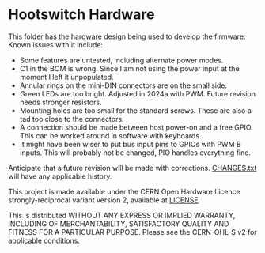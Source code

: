 Hootswitch Hardware
===================

This folder has the hardware design being used to develop the firmware. Known
issues with it include:

- Some features are untested, including alternate power modes.
- C1 in the BOM is wrong. Since I am not using the power input at the moment I
  left it unpopulated.
- Annular rings on the mini-DIN connectors are on the small side.
- Green LEDs are too bright. Adjusted in 2024a with PWM. Future revision needs
  stronger resistors.
- Mounting holes are too small for the standard screws. These are also a tad
  too close to the connectors.
- A connection should be made between host power-on and a free GPIO. This can
  be worked around in software with keyboards.
- It might have been wiser to put bus input pins to GPIOs with PWM B inputs.
  This will probably not be changed, PIO handles everything fine.

Anticipate that a future revision will be made with corrections.
[CHANGES.txt](CHANGES.txt) will have any applicable history.

This project is made available under the CERN Open Hardware Licence
strongly-reciprocal variant version 2, available at [LICENSE](LICENSE).

This is distributed WITHOUT ANY EXPRESS OR IMPLIED WARRANTY, INCLUDING OF
MERCHANTABILITY, SATISFACTORY QUALITY AND FITNESS FOR A PARTICULAR PURPOSE.
Please see the CERN-OHL-S v2 for applicable conditions.
